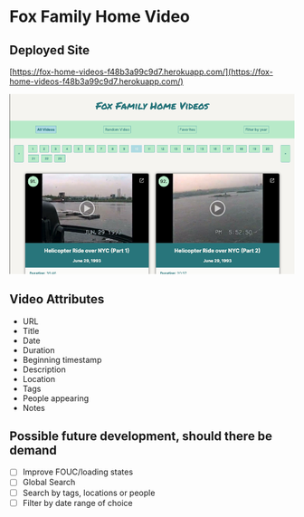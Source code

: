 # Fox Family Home Video

## Deployed Site

[https://fox-home-videos-f48b3a99c9d7.herokuapp.com/](https://fox-home-videos-f48b3a99c9d7.herokuapp.com/)

![App Screenshot](app_screenshot.png)

## Video Attributes

- URL
- Title
- Date
- Duration
- Beginning timestamp
- Description
- Location
- Tags
- People appearing
- Notes

## Possible future development, should there be demand

- [ ] Improve FOUC/loading states
- [ ] Global Search
- [ ] Search by tags, locations or people
- [ ] Filter by date range of choice

